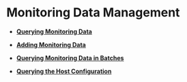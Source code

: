 # Monitoring Data Management<a name="EN-US_TOPIC_0171212613"></a>

-   **[Querying Monitoring Data](querying-monitoring-data.md)**  

-   **[Adding Monitoring Data](adding-monitoring-data.md)**  

-   **[Querying Monitoring Data in Batches](querying-monitoring-data-in-batches.md)**  

-   **[Querying the Host Configuration](querying-the-host-configuration.md)**  


